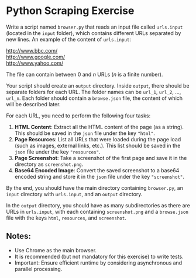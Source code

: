 # Python Scraping Exercise

Write a script named `browser.py` that reads an input file called `urls.input` (located in the `input` folder), which contains different URLs separated by new lines. An example of the content of `urls.input`:

http://www.bbc.com/    
http://www.google.com/    
http://www.yahoo.com/    


The file can contain between 0 and *n* URLs (*n* is a finite number).

Your script should create an `output` directory. Inside `output`, there should be separate folders for each URL. The folder names can be `url_1`, `url_2`, ..., `url_n`. Each folder should contain a `browse.json` file, the content of which will be described later.

For each URL, you need to perform the following four tasks:

1. **HTML Content**: Extract all the HTML content of the page (as a string). This should be saved in the `json` file under the key `"html"`.
2. **Page Resources**: List all URLs that were loaded during the page load (such as images, external links, etc.). This list should be saved in the `json` file under the key `"resources"`.
3. **Page Screenshot**: Take a screenshot of the first page and save it in the directory as `screenshot.png`.
4. **Base64 Encoded Image**: Convert the saved screenshot to a base64 encoded string and store it in the `json` file under the key `"screenshot"`.

By the end, you should have the main directory containing `browser.py`, an `input` directory with `urls.input`, and an `output` directory.

In the `output` directory, you should have as many subdirectories as there are URLs in `urls.input`, with each containing `screenshot.png` and a `browse.json` file with the keys `html`, `resources`, and `screenshot`.

## Notes:
- Use Chrome as the main browser.
- It is recommended (but not mandatory for this exercise) to write tests.
- Important: Ensure efficient runtime by considering asynchronous and parallel processing.
